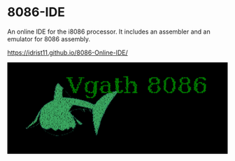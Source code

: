 # 8086-IDE
An online IDE for the i8086 processor. It includes an assembler and an emulator for 8086 assembly.

https://idrist11.github.io/8086-Online-IDE/

![alt text](https://github.com/idrisT11/8086-IDE/blob/main/assets/icone.png?raw=true)
